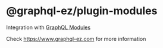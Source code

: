 # @graphql-ez/plugin-modules

Integration with [GraphQL Modules](https://www.graphql-modules.com/)

Check https://www.graphql-ez.com for more information
